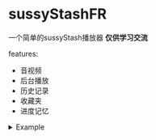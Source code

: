 # sussyStashFR
 
一个简单的sussyStash播放器 **仅供学习交流**

features:
 - 音视频
 - 后台播放
 - 历史记录
 - 收藏夹
 - 进度记忆

<details>

<summary>Example</summary>

### 应用截图

| 主页        | 播放           |
| ------------- |:-------------:|
| ![screenshot](/example/1.0.3/2.jpg)      | ![screenshot](/example/1.0.3/1.jpg) |





</details>
